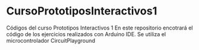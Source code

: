 # CursoPrototiposInteractivos1
Códigos del curso Prototipos Interactivos 1
En este repositorio encotrará el código de los ejercicios realizados con Arduino IDE.
Se utiliza el microcontrolador CircuitPlayground
